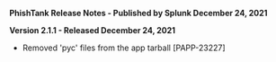 **PhishTank Release Notes - Published by Splunk December 24, 2021**


**Version 2.1.1 - Released December 24, 2021**

* Removed 'pyc' files from the app tarball [PAPP-23227]